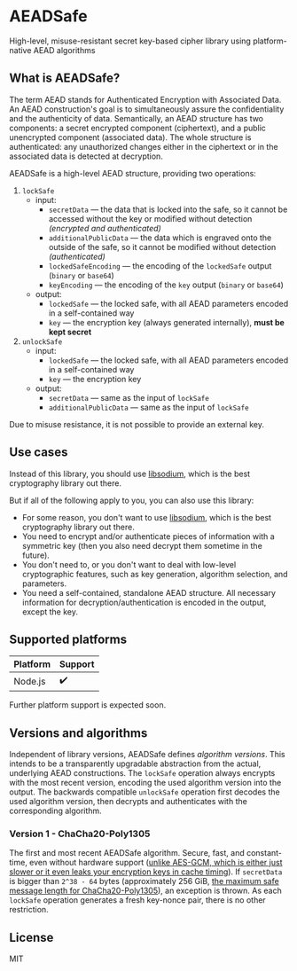 # AEADSafe

High-level, misuse-resistant secret key-based cipher library using platform-native AEAD algorithms

## What is AEADSafe?

The term AEAD stands for Authenticated Encryption with Associated Data. An AEAD construction's goal is to simultaneously assure the confidentiality and the authenticity of data. Semantically, an AEAD structure has two components: a secret encrypted component (ciphertext), and a public unencrypted component (associated data). The whole structure is authenticated: any unauthorized changes either in the ciphertext or in the associated data is detected at decryption.

AEADSafe is a high-level AEAD structure, providing two operations:

1. `lockSafe`
   - input:
     - `secretData` — the data that is locked into the safe, so it cannot be accessed without the key or modified without detection _(encrypted and authenticated)_
     - `additionalPublicData` — the data which is engraved onto the outside of the safe, so it cannot be modified without detection _(authenticated)_
     - `lockedSafeEncoding` — the encoding of the `lockedSafe` output (`binary` or `base64`)
     - `keyEncoding` — the encoding of the `key` output (`binary` or `base64`)
   - output:
     - `lockedSafe` — the locked safe, with all AEAD parameters encoded in a self-contained way
     - `key` — the encryption key (always generated internally), **must be kept secret**
2. `unlockSafe`
   - input:
     - `lockedSafe` — the locked safe, with all AEAD parameters encoded in a self-contained way
     - `key` — the encryption key
   - output:
     - `secretData` — same as the input of `lockSafe`
     - `additionalPublicData` — same as the input of `lockSafe`

Due to misuse resistance, it is not possible to provide an external key.

## Use cases

Instead of this library, you should use [libsodium](https://github.com/jedisct1/libsodium), which is the best cryptography library out there.

But if all of the following apply to you, you can also use this library:

- For some reason, you don't want to use [libsodium](https://github.com/jedisct1/libsodium), which is the best cryptography library out there.
- You need to encrypt and/or authenticate pieces of information with a symmetric key (then you also need decrypt them sometime in the future).
- You don't need to, or you don't want to deal with low-level cryptographic features, such as key generation, algorithm selection, and parameters.
- You need a self-contained, standalone AEAD structure. All necessary information for decryption/authentication is encoded in the output, except the key.

## Supported platforms

| Platform | Support            |
| -------- | ------------------ |
| Node.js  | :heavy_check_mark: |

Further platform support is expected soon.

## Versions and algorithms

Independent of library versions, AEADSafe defines _algorithm versions_. This intends to be a transparently upgradable abstraction from the actual, underlying AEAD constructions. The `lockSafe` operation always encrypts with the most recent version, encoding the used algorithm version into the output. The backwards compatible `unlockSafe` operation first decodes the used algorithm version, then decrypts and authenticates with the corresponding algorithm.

### Version 1 - ChaCha20-Poly1305

The first and most recent AEADSafe algorithm. Secure, fast, and constant-time, even without hardware support ([unlike AES-GCM, which is either just slower or it even leaks your encryption keys in cache timing](https://soatok.blog/2020/07/12/comparison-of-symmetric-encryption-methods)). If `secretData` is bigger than `2^38 - 64` bytes (approximately 256 GiB, [the maximum safe message length for ChaCha20-Poly1305](https://soatok.blog/2020/12/24/cryptographic-wear-out-for-symmetric-encryption)), an exception is thrown. As each `lockSafe` operation generates a fresh key-nonce pair, there is no other restriction.

## License

MIT
